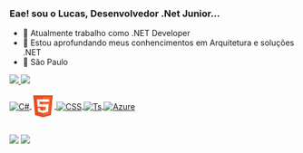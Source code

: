 ### Eae! sou o Lucas, Desenvolvedor .Net Junior...

- 🔭 Atualmente trabalho como .NET Developer
- 🌱 Estou aprofundando meus conhencimentos em Arquitetura e soluções .NET
- 📍 São Paulo
<div align="">
  <a href="https://github.com/LuukasOo">
  <img height="140em" src="https://github-readme-stats.vercel.app/api?username=LuukasOo&show_icons=true&theme=github_dark&include_all_commits=true&count_private=true"/>
  <img height="140em" src="https://github-readme-stats.vercel.app/api/top-langs/?username=LuukasOo&layout=compact&langs_count=7&theme=github_dark"/>
</div>
<div style="display: inline_block"><br>
  
  <img align="center" alt="C#" height="40" width="40"        src="https://cdn.jsdelivr.net/gh/devicons/devicon/icons/csharp/csharp-original.svg" />
  <img align="center" alt="HTML" height="40" width="40"      src="https://raw.githubusercontent.com/devicons/devicon/master/icons/html5/html5-original.svg" />
  <img align="center" alt="CSS" height="40" width="40"       src="https://cdn.jsdelivr.net/gh/devicons/devicon/icons/css3/css3-original.svg" />
  <img align="center" alt="Ts"  height="40" width="40"       src="https://cdn.jsdelivr.net/gh/devicons/devicon/icons/typescript/typescript-plain.svg" />
  <img align="center" alt="Azure" height="40" width="40"     src="https://cdn.jsdelivr.net/gh/devicons/devicon/icons/azure/azure-original.svg" />
  
   


 

  

  
 
</div>
  
  ##
 
<div> 
 

<a href = "mailto:luckas2k20@gmail.com"><img src="https://img.shields.io/badge/-Gmail-%23333?style=for-the-badge&logo=gmail&logoColor=white" target="_blank"></a>
  <a href="https://www.linkedin.com/in/jo%C3%A3o-lucas-537403140/" target="_blank"><img src="https://img.shields.io/badge/-LinkedIn-%230077B5?style=for-the-badge&logo=linkedin&logoColor=white" target="_blank"></a> 
 
</div>

